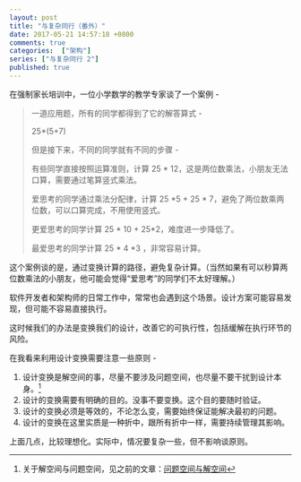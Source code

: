 ```yaml
---
layout: post
title: "与复杂同行（番外）"
date: 2017-05-21 14:57:18 +0800
comments: true
categories:  ["架构"]
series: ["与复杂同行 2"]
published: true
---
```


在强制家长培训中，一位小学数学的教学专家谈了一个案例 -

<!--more-->

> 一道应用题，所有的同学都得到了它的解答算式 -
>
> 25*(5+7)
>
> 但是接下来，不同的同学就有不同的步骤 -
>
> 有些同学直接按照运算准则，计算 25 * 12，这是两位数乘法，小朋友无法口算，需要通过笔算竖式乘法。
>
> 爱思考的同学通过乘法分配律，计算 25 *5 + 25 * 7，避免了两位数乘两位数，可以口算完成，不用使用竖式。
>
> 更爱思考的同学计算 25 * 10 + 25*2，难度进一步降低了。
>
> 最爱思考的同学计算 25 * 4 *3 ，非常容易计算。

这个案例谈的是，通过变换计算的路径，避免复杂计算。（当然如果有可以秒算两位数乘法的小朋友，他可能会觉得“爱思考”的同学们不太好理解。）

软件开发者和架构师的日常工作中，常常也会遇到这个场景。设计方案可能容易发现，但可能不容易直接执行。

这时候我们的办法是变换我们的设计，改善它的可执行性，包括缓解在执行环节的风险。

在我看来利用设计变换需要注意一些原则 -

1. 设计变换是解空间的事，尽量不要涉及问题空间，也尽量不要干扰到设计本身。[^1]
2. 设计的变换需要有明确的目的。没事不要变换。这个目的要随时验证。
3. 设计的变换必须是等效的，不论怎么变，需要始终保证能解决最初的问题。
4. 设计的变换在这里实质是一种折中，跟所有折中一样，需要持续管理其影响。

上面几点，比较理想化。实际中，情况要复杂一些，但不影响谈原则。



[^1]: 关于解空间与问题空间，见之前的文章：[问题空间与解空间](/2016/08/14/question2/)
